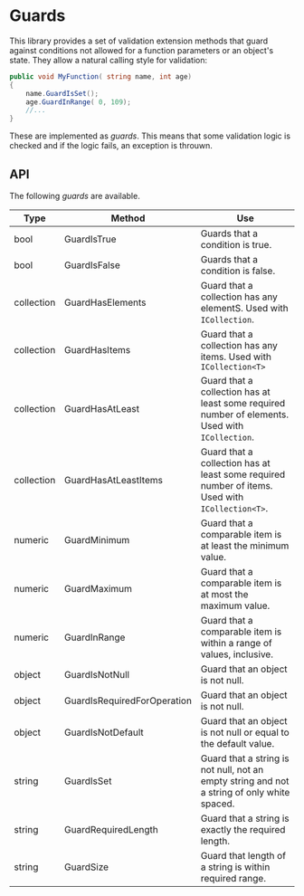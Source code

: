 # Guards
This library provides a set of validation extension methods that guard against conditions
not allowed for a function parameters or an object's state. They allow a natural calling
style for validation:


```c#
public void MyFunction( string name, int age)
{
    name.GuardIsSet();
    age.GuardInRange( 0, 109);
    //...
}
```

These are implemented as *guards*. This means that some validation logic is checked
and if the logic fails, an exception is throuwn.

## API
The following *guards* are available.

Type | Method | Use
-----|--------|-------
bool | GuardIsTrue | Guards that a condition is true.
bool | GuardIsFalse | Guards that a condition is false.
collection | GuardHasElements | Guard that a collection has any elementS. Used with `ICollection`.
collection | GuardHasItems | Guard that a collection has any items. Used with `ICollection<T>`
collection | GuardHasAtLeast | Guard that a collection has at least some required number of elements. Used with `ICollection`.
collection | GuardHasAtLeastItems | Guard that a collection has at least some required number of items. Used with `ICollection<T>`.
numeric | GuardMinimum | Guard that a comparable item is at least the minimum value.
numeric | GuardMaximum | Guard that a comparable item is at most the maximum value.
numeric | GuardInRange | Guard that a comparable item is within a range of values, inclusive.
object | GuardIsNotNull | Guard that an object is not null.
object | GuardIsRequiredForOperation | Guard that an object is not null.
object | GuardIsNotDefault | Guard that an object is not null or equal to the default value.
string | GuardIsSet | Guard that a string is not null, not an empty string and not a string of only white spaced.
string | GuardRequiredLength | Guard that a string is exactly the required length.
string | GuardSize | Guard that length of a string is within required range.
